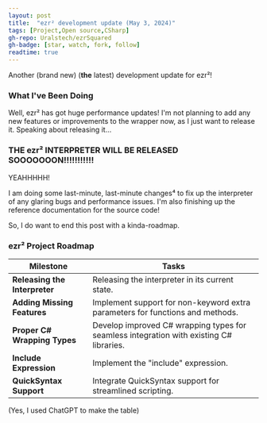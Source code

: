 ```yaml
---
layout: post
title:  "ezr² development update (May 3, 2024)"
tags: [Project,Open source,CSharp]
gh-repo: Uralstech/ezrSquared
gh-badge: [star, watch, fork, follow]
readtime: true
---
```


Another (brand new) (**the** latest) development update for ezr²!

### What I've Been Doing

Well, ezr² has got huge performance updates! I'm not planning to add any new features or improvements to the wrapper now, as I just want to release it. Speaking about releasing it...

### THE ezr² INTERPRETER WILL BE RELEASED SOOOOOOON!!!!!!!!!!!

YEAHHHHH!

I am doing some last-minute, last-minute changes⁴ to fix up the interpreter of any glaring bugs and performance issues. I'm also finishing up the reference documentation for the source code!

So, I do want to end this post with a kinda-roadmap.

### ezr² Project Roadmap

| Milestone | Tasks |
|-----------|-------|
| **Releasing the Interpreter** | Releasing the interpreter in its current state. |
| **Adding Missing Features** | Implement support for non-keyword extra parameters for functions and methods. |
| **Proper C# Wrapping Types** | Develop improved C# wrapping types for seamless integration with existing C# libraries. |
| **Include Expression** | Implement the "include" expression. |
| **QuickSyntax Support** | Integrate QuickSyntax support for streamlined scripting. |

(Yes, I used ChatGPT to make the table)